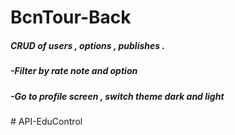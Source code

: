 # BcnTour-Back

<h5>CRUD of users , options , publishes .</h5>
<h5>-Filter by rate note and option</h5>
<h5>-Go to profile screen , switch theme dark and light</h5>
#   A P I - E d u C o n t r o l  
 